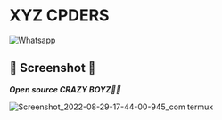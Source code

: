 # XYZ CPDERS

[![Whatsapp](https://img.shields.io/badge/Whatsapp-Younis.john-deepgreen?style=flat-square&logo=whatsapp)](https://wa.me/+923404708884)

## 📸 Screenshot 📸

 ___Open source CRAZY BOYZ🥵🔥___</br>

![Screenshot_2022-08-29-17-44-00-945_com termux](https://github.com/YounisXyz/Screenshot_Room/blob/main/img_1682060892744.jpg)
